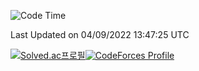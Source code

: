 
<!--START_SECTION:waka-->
![Code Time](http://img.shields.io/badge/Code%20Time-0%20secs-blue)


 Last Updated on 04/09/2022 13:47:25 UTC
<!--END_SECTION:waka-->
[![Solved.ac프로필](http://mazassumnida.wtf/api/generate_badge?boj=hckim96)](https://solved.ac/hckim96)[![CodeForces Profile](https://cf.leed.at?id=hckim96)](https://codeforces.com/profile/hckim96)
